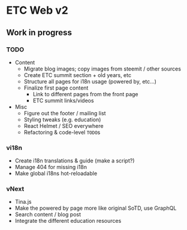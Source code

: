 # ETC Web v2

## Work in progress

### TODO

- Content
  - Migrate blog images; copy images from steemit / other sources
  - Create ETC summit section + old years, etc
  - Structure all pages for i18n usage (powered by, etc...)
  - Finalize first page content
    - Link to different pages from the front page
    - ETC summit links/videos
- Misc
  - Figure out the footer / mailing list
  - Styling tweaks (e.g. education)
  - React Helmet / SEO everywhere
  - Refactoring & code-level `TODO`s

### vi18n

- Create i18n translations & guide (make a script?)
- Manage 404 for missing i18n
- Make global i18ns hot-reloadable

### vNext

- Tina.js
- Make the powered by page more like original SoTD, use GraphQL
- Search content / blog post
- Integrate the different education resources
